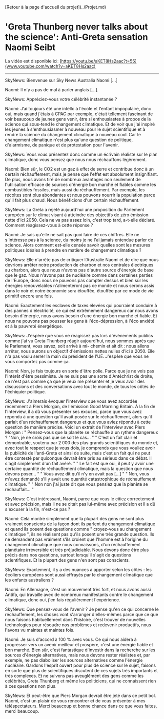 <p style="text-align:left;">
    [Retour à la page d'accueil du projet](../Projet.md)
</p>

# 'Greta Thunberg never talks about the science': Anti-Greta sensation Naomi Seibt

La vidéo est disponible ici: [https://youtu.be/aKET8Hs2aac?t=55](www.youtube.com/watch?v=aKET8Hs2aac)

---


<div class="slide_lcm">

<span class="lcm">SkyNews:</span> Bienvenue sur Sky News Australia Naomi [...]

</div>

<div class="slide_naomi">

<span class="naomi">Naomi:</span> Il n'y a pas de mal à parler anglais [...].

</div>

<div class="slide_lcm">

<span class="lcm">SkyNews:</span> Appréciez-vous votre célébrité instantanée ?

</div>

<div class="slide_naomi">

<span class="naomi">Naomi:</span> J’ai toujours été une intello à l'école et l'enfant impopulaire, donc oui, mais quand j'étais à CPAC par exemple, c'était tellement fascinant de voir beaucoup de jeunes gens venir, être si enthousiastes à propos de la science qui sous-tend le changement climatique. Et de voir que j'ai inspiré les jeunes à s'enthousiasmer à nouveau pour le sujet scientifique et à rendre la science du changement climatique à nouveau cool.
Car le changement climatique n'est plus qu'une question de politique, d'alarmisme, de panique et de protestation pour l'avenir.
</div>

<div class="slide_lcm">

<span class="lcm">SkyNews:</span> Vous vous présentez donc comme un écrivain réaliste sur le plan climatique, donc vous pensez que nous nous réchauffons légèrement.

</div>

<div class="slide_naomi">

<span class="naomi">Naomi:</span> Bien sûr, le CO2 est un gaz à effet de serre et contribue donc à un certain réchauffement, mais je pense que l'effet est absolument insignifiant. De plus, nous avons tiré de nombreux avantages non seulement de l'utilisation efficace de sources d'énergie bon marché et fiables comme les combustibles fossiles, mais aussi du réchauffement. Par exemple, les récoltes sont plus abondantes et nous pouvons nourrir la population parce qu'il fait plus chaud. Nous bénéficions d'un certain réchauffement.
</div>

<div class="slide_lcm">

<span class="lcm">SkyNews:</span> La Greta a rejeté aujourd'hui une proposition du Parlement européen sur le climat visant à atteindre des objectifs de zéro émission nette d'ici 2050. Cela ne va pas assez loin, c'est trop tard, a-t-elle déclaré. Comment réagissez-vous à cette réponse ?
  
 
</div>

<div class="slide_naomi">

<span class="naomi">Naomi:</span> Je sais qu'elle ne sait pas quoi faire de ces chiffres. Elle ne s'intéresse pas à la science, du moins je ne l'ai jamais entendue parler de science. Alors comment est-elle censée savoir quelles sont les mesures politiques idéales à prendre en matière de changement climatique ?
</div>

<div class="slide_lcm">

<span class="lcm">SkyNews:</span> Elle n'arrête pas de critiquer l'Australie Naomi et de dire que nous devrions arrêter notre production de charbon et nos centrales électriques au charbon, alors que nous n'avons pas d'autre source d'énergie de base que le gaz. Nous n'avons pas de nucléaire comme dans certaines parties de l'Europe, donc nous ne pouvons pas compter dessus et bien sûr les énergies renouvelables n'alimenteront pas ce monde et nous serons assis dans le noir et notre économie sera étouffée, étouffée par ce mode de vie primitif encore une fois.

</div>

<div class="slide_naomi">

<span class="naomi">Naomi:</span> Exactement les esclaves de taxes élevées qui pourraient conduire à des pannes d'électricité, ce qui est extrêmement dangereux car nous avons besoin d'énergie, nous avons besoin d'une énergie bon marché et fiable. Et nous ne pouvons pas pousser les gens à l'éco-dépression, à l'éco anxiété et à la pauvreté énergétique.
</div>

<div class="slide_lcm">

<span class="lcm">SkyNews:</span> J'espère que vous ne réagissez pas lors d'événements publics comme j'ai vu Greta Thunberg réagir aujourd'hui, nous sommes après que le Parlement, vous savez, soit arrivé à mi- chemin et ait dit : nous allons arrêter, nous aurons un objectif d'émissions nettes nulles d'ici à 2050. Elle n'a pas voulu serrer la main du président de l'UE. J'espère que vous ne vous comportez pas comme ça.

</div>

<div class="slide_naomi">

<span class="naomi">Naomi:</span> Non, je fais toujours en sorte d'être polie. Parce que je ne vois pas l'intérêt d'être pessimiste. Je ne suis pas une sorte d'Antéchrist de droite, ce n'est pas comme ça que je veux me présenter et je veux avoir des discussions et des conversations avec tout le monde, de tous les côtés de l'échiquier politique.
</div>

<div class="slide_lcm">

<span class="lcm">SkyNews:</span> J'aimerais évoquer l'interview que vous avez accordée récemment à Piers Morgan, de l'émission Good Morning Britain. À la fin de l'interview, il a dû vous présenter ses excuses, parce que vous avez répondu à une question qu'il avait posée sur le réchauffement, alors qu'il parlait d'un réchauffement dangereux et que vous aviez répondu à cette question de manière précise. Voici un extrait de l'interview avec Piers Morgan : " Pensez-vous que la planète se réchauffe à un rythme dangereux ? "Non, je ne crois pas que ce soit le cas... " " C'est un fait clair et démontrable, soutenu par 2 000 des plus grands scientifiques du monde et, avec tout le respect que je vous dois, je comprends que vous vouliez avoir la publicité de l'anti-Greta et ainsi de suite, mais c'est un fait qui ne peut être contesté par quiconque devrait être pris au sérieux dans ce débat. Il s'agit simplement d'un fait avéré. " " Le fait est que oui, il peut y avoir une certaine quantité de réchauffement climatique, mais la question que nous devons poser... " " Vous avez dit qu'il n'y en avait pas [...] " " Non, vous m'avez demandé s'il y avait une quantité catastrophique de réchauffement climatique. " " Non non j'ai juste dit que vous pensiez que la planète se réchauffait... "
</div>

<div class="slide_lcm">

<span class="lcm">SkyNews:</span> C'est intéressant, Naomi, parce que vous le citiez correctement et avec précision, mais il ne se citait pas lui-même avec précision et il a dû s'excuser à la fin, n'est-ce pas ?

</div>

<div class="slide_naomi">

<span class="naomi">Naomi:</span> Cela montre simplement que la plupart des gens ne sont plus vraiment conscients de la façon dont ils parlent du changement climatique et quand ils posent des questions comme " croyez-vous au changement climatique ", ils ne réalisent pas qu'ils posent une très grande question. Ils ne demandent pas vraiment s'ils croient que l'homme est à l'origine du changement climatique que nous connaissons, d'un réchauffement planétaire irréversible et très préjudiciable. Nous devons donc être plus précis dans nos questions, surtout lorsqu'il s'agit de questions scientifiques. Et la plupart des gens n'en sont pas conscients.

</div>

<div class="slide_lcm">

<span class="lcm">SkyNews:</span> Exactement, il y a des nuances à apporter selon les côtés : les écoliers européens sont aussi effrayés par le changement climatique que les enfants australiens ?

</div>

<div class="slide_naomi">

<span class="naomi">Naomi:</span> En Allemagne, c'est un mouvement très fort, et nous avons aussi Antifa, qui travaille avec de nombreux manifestants contre le changement climatique, donc oui, j'en fais régulièrement l'expérience.
</div>

<div class="slide_lcm">

<span class="lcm">SkyNews:</span> Que pensez-vous de l'avenir ? Je pense qu'en ce qui concerne le réchauffement, les choses vont s'arranger d'elles-mêmes parce que ce que nous faisons habituellement dans l'histoire, c'est trouver de nouvelles technologies pour résoudre nos problèmes et redevenir productifs, nous l'avons vu maintes et maintes fois.

</div>

<div class="slide_naomi">

<span class="naomi">Naomi:</span> Je suis d'accord à 100 % avec vous. Ce qui nous aidera à progresser vers un avenir meilleur et prospère, c'est une énergie fiable et bon marché. Bien sûr, c'est fantastique d'investir dans la recherche sur les sources d'énergie alternatives, mais nous devons rester réalistes et, par exemple, ne pas diaboliser les sources alternatives comme l'énergie nucléaire. Gardons l'esprit ouvert pour plus de science sur le sujet, faisons en sorte que plus de scientifiques discutent de ces sujets très importants et très complexes. Et ne suivons pas aveuglément des gens comme les célébrités, Greta Thunberg et même les politiciens, qui ne connaissent rien à ces questions non plus.
</div>

<div class="slide_lcm">

<span class="lcm">SkyNews:</span> Et peut-être que Piers Morgan devrait être jeté dans ce petit bol. Naomi, c'est un plaisir de vous rencontrer et de vous présenter à mes téléspectateurs. Merci beaucoup et bonne chance dans ce que vous faites, merci beaucoup.